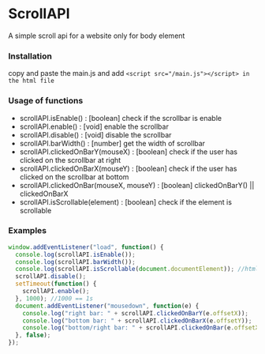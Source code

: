 # ScrollAPI
A simple scroll api for a website only for body element

### Installation
  copy and paste the main.js and add `<script src="/main.js"></script> in the html file`
  
### Usage of functions
  * scrollAPI.isEnable() : [boolean] check if the scrollbar is enable
  * scrollAPI.enable() : [void] enable the scrollbar
  * scrollAPI.disable() : [void] disable the scrollbar
  * scrollAPI.barWidth() : [number] get the width of scrollbar
  * scrollAPI.clickedOnBarY(mouseX) : [boolean] check if the user has clicked on the scrollbar at right
  * scrollAPI.clickedOnBarX(mouseY) : [boolean] check if the user has clicked on the scrollbar at bottom
  * scrollAPI.clickedOnBar(mouseX, mouseY) : [boolean] clickedOnBarY() || clickedOnBarX
  * scrollAPI.isScrollable(element) : [boolean] check if the element is scrollable
  
### Examples
  ```javascript
  window.addEventListener("load", function() {
    console.log(scrollAPI.isEnable());
    console.log(scrollAPI.barWidth());
    console.log(scrollAPI.isScrollable(document.documentElement)); //html element
    scrollAPI.disable();
    setTimeout(function() {
      scrollAPI.enable();
    }, 1000); //1000 == 1s
    document.addEventListener("mousedown", function(e) {
      console.log("right bar: " + scrollAPI.clickedOnBarY(e.offsetX));
      console.log("bottom bar: " + scrollAPI.clickedOnBarX(e.offsetY));
      console.log("bottom/right bar: " + scrollAPI.clickedOnBar(e.offsetX, e.offsetY));
    }, false);
  });
  ```
